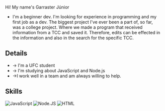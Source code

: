 Hi! My name's Garraster Júnior
- I'm a beginner dev. I'm looking for experience in programming and my first job as a dev. The biggest project I've ever been a part of, so far, was a college project. Where we made a program that received information from a TCC and saved it. Therefore, edits can be effected in the information and also in the search for the specific TCC.

## Details
- -> I'm a UFC student 
- -> I'm studying about JavaScript and Node.js
- ->I work well in a team and am always willing to help.

## Skills
![ JavaScript ](https://img.shields.io/badge/JavaScript-323330?style=for-the-badge&logo=javascript&logoColor=F7DF1E)
![ Node.JS ](https://img.shields.io/badge/Node.js-339933?style=for-the-badge&logo=nodedotjs&logoColor=white)
![ HTML ](https://img.shields.io/badge/HTML5-E34F26?style=for-the-badge&logo=html5&logoColor=white)
